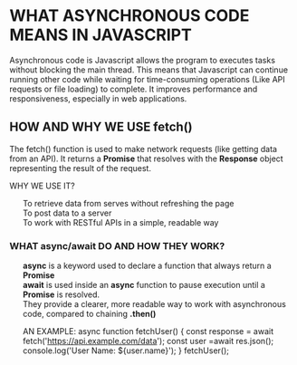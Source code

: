 <h1> WHAT ASYNCHRONOUS CODE MEANS IN JAVASCRIPT</h1>
<p> Asynchronous code is Javascript allows the program to executes tasks without blocking the main thread. This means that Javascript can continue running other code while waiting for time-consuming operations (Like API requests or file loading) to complete. It improves performance and responsiveness, especially in web applications.

<h2>HOW AND WHY WE USE fetch()</h2>
<p>The fetch() function is used to make network requests (like getting data from an API). It returns a <b>Promise</b> that resolves with the <b>Response</b> object representing the result of the request.
<p>WHY WE USE IT?</p>
<ol>
<div>To retrieve data from serves without refreshing the page</div>
<div>To post data to a server</div>
<div>To work with RESTful APIs in a simple, readable way</div>
</ol>

<h3>WHAT async/await DO AND HOW THEY WORK?</h3>
<ol>
<div><b>async</b> is a keyword used to declare a function that always return a <b>Promise</b></div>
<div><b>await</b> is used inside an <b>async</b> function to pause execution until a <b>Promise</b> is resolved.</div>
They provide a clearer, more readable way to work with asynchronous code, compared to chaining <b>.then()</b>

AN EXAMPLE:
async function fetchUser() {
    const response = await fetch('https://api.example.com/data');
    const user =await res.json();
    console.log('User Name: ${user.name}');
}
fetchUser();

